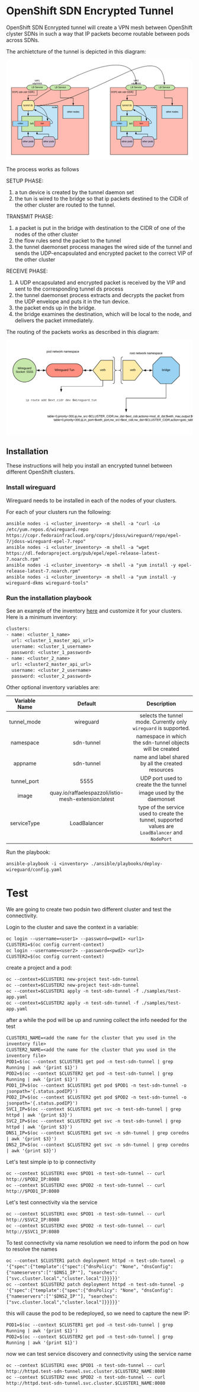 # OpenShift SDN Encrypted Tunnel

OpenShift SDN Ecnrypted tunnel will create a VPN mesh between OpenShift clyster SDNs in such a way that IP packets become routable between pods across SDNs.

The archietcture of the tunnel is depicted in this diagram:

![vpn mesh](./media/VPNMesh.png)

The process works as follows

SETUP PHASE:

1. a tun device is created by the tunnel daemon set 
2. the tun is wired to the bridge so that ip packets destined to the CIDR of the other cluster are routed to the tunnel. 

TRANSMIT PHASE:

1. a packet is put in the bridge with destination to the CIDR of one of the nodes of the other cluster
2. the flow rules send the packet to the tunnel
3. the tunnel daemonset process manages the wired side of the tunnel and sends the UDP-encapsulated and encrypted packet to the correct VIP of the other cluster

RECEIVE PHASE:
 
1. A UDP encapsulated and encrypted packet is received by the VIP and sent to the corresponding tunnel ds process 
2. the tunnel daemonset process extracts and decrypts the packet from the UDP envelope and puts it in the tun device. 
3. the packet ends up in the bridge. 
4. the bridge examines the destination, which will be local to the node, and delivers the packet immediately. 


The routing of the packets works as described in this diagram:

![routing](./media/routing.png)

## Installation

These instructions will help you install an encrypted tunnel between different OpenShift clusters.

### Install wireguard

Wireguard needs to be installed in each of the nodes of your clusters.

For each of your clusters run the following:

```
ansible nodes -i <cluster_inventory> -m shell -a "curl -Lo /etc/yum.repos.d/wireguard.repo https://copr.fedorainfracloud.org/coprs/jdoss/wireguard/repo/epel-7/jdoss-wireguard-epel-7.repo"
ansible nodes -i <cluster_inventory> -m shell -a "wget https://dl.fedoraproject.org/pub/epel/epel-release-latest-7.noarch.rpm"
ansible nodes -i <cluster_inventory> -m shell -a "yum install -y epel-release-latest-7.noarch.rpm"
ansible nodes -i <cluster_inventory> -m shell -a "yum install -y wireguard-dkms wireguard-tools"

```

### Run the installation playbook

See an example of the inventory [here](./ansible/inventory) and customize it for your clusters.
Here is a minimum inventory:
```
clusters:
- name: <cluster_1_name>
  url: <cluster_1_master_api_url>
  username: <cluster_1_username>
  password: <cluster_1_password>  
- name: <cluster_2_name>
  url: <cluster2_master_api_url>
  username: <cluster_2_username>
  password: <cluster_2_password> 
```
Other optional inventory variables are:

| Variable Name  | Default  | Description  |
|:-:|:-:|:-:|
| tunnel_mode  | wireguard  | selects the tunnel mode. Currently only `wireguard` is supported.  |
| namespace  | sdn-tunnel  | namespace in which the sdn-tunnel objects will be created  |
| appname  | sdn-tunnel  | name and label shared by all the created resources  |
| tunnel_port  | 5555  | UDP port used to create the the tunnel  |
| image  | quay.io/raffaelespazzoli/istio-mesh-extension:latest  | image used by the daemonset  |
| serviceType | LoadBalancer | type of the service used to create the tunnel, supported values are `LoadBalancer` and `NodePort` |


Run the playbook:
```
ansible-playbook -i <inventory> ./ansible/playbooks/deploy-wireguard/config.yaml
```

# Test

We are going to create two podsin two different cluster and test the connectivity.

Login to the cluster and save the context in a variable:
```
oc login --username=<user1> --password=<pwd1> <url1>
CLUSTER1=$(oc config current-context)
oc login --username=<user2> --password=<pwd2> <url2>
CLUSTER2=$(oc config current-context)
```

create a project and a pod:
```
oc --context=$CLUSTER1 new-project test-sdn-tunnel
oc --context=$CLUSTER2 new-project test-sdn-tunnel
oc --context=$CLUSTER1 apply -n test-sdn-tunnel -f ./samples/test-app.yaml
oc --context=$CLUSTER2 apply -n test-sdn-tunnel -f ./samples/test-app.yaml
```
after a while the pod will be up and running
collect the info needed for the test
```
CLUSTER1_NAME=<add the name for the cluster that you used in the inventory file>
CLUSTER2_NAME=<add the name for the cluster that you used in the inventory file>
POD1=$(oc --context $CLUSTER1 get pod -n test-sdn-tunnel | grep Running | awk '{print $1}')
POD2=$(oc --context $CLUSTER2 get pod -n test-sdn-tunnel | grep Running | awk '{print $1}')
POD1_IP=$(oc --context $CLUSTER1 get pod $POD1 -n test-sdn-tunnel -o jsonpath='{.status.podIP}')
POD2_IP=$(oc --context $CLUSTER2 get pod $POD2 -n test-sdn-tunnel -o jsonpath='{.status.podIP}')
SVC1_IP=$(oc --context $CLUSTER1 get svc -n test-sdn-tunnel | grep httpd | awk '{print $3}')
SVC2_IP=$(oc --context $CLUSTER2 get svc -n test-sdn-tunnel | grep httpd | awk '{print $3}')
DNS1_IP=$(oc --context $CLUSTER1 get svc -n sdn-tunnel | grep coredns | awk '{print $3}')
DNS2_IP=$(oc --context $CLUSTER2 get svc -n sdn-tunnel | grep coredns | awk '{print $3}')
```
Let's test simple ip to ip connectivity
```
oc --context $CLUSTER1 exec $POD1 -n test-sdn-tunnel -- curl http://$POD2_IP:8080
oc --context $CLUSTER2 exec $POD2 -n test-sdn-tunnel -- curl http://$POD1_IP:8080
```

Let's test connectivity via the service
```
oc --context $CLUSTER1 exec $POD1 -n test-sdn-tunnel -- curl http://$SVC2_IP:8080
oc --context $CLUSTER2 exec $POD2 -n test-sdn-tunnel -- curl http://$SVC1_IP:8080
```
To test connectivity via name resolution we need to inform the pod on how to resolve the names
```
oc --context $CLUSTER1 patch deployment httpd -n test-sdn-tunnel -p '{"spec":{"template":{"spec":{"dnsPolicy": "None", "dnsConfig":{"nameservers":["'$DNS1_IP'"], "searches":["svc.cluster.local","cluster.local"]}}}}}'
oc --context $CLUSTER2 patch deployment httpd -n test-sdn-tunnel -p '{"spec":{"template":{"spec":{"dnsPolicy": "None", "dnsConfig":{"nameservers":["'$DNS2_IP'"], "searches":["svc.cluster.local","cluster.local"]}}}}}'
```
this will cause the pod to be redeployed, so we need to capture the new IP:
```
POD1=$(oc --context $CLUSTER1 get pod -n test-sdn-tunnel | grep Running | awk '{print $1}')
POD2=$(oc --context $CLUSTER2 get pod -n test-sdn-tunnel | grep Running | awk '{print $1}')
```
now we can test service discovery and connectivity using the service name
```
oc --context $CLUSTER1 exec $POD1 -n test-sdn-tunnel -- curl http://httpd.test-sdn-tunnel.svc.cluster.$CLUSTER2_NAME:8080
oc --context $CLUSTER2 exec $POD2 -n test-sdn-tunnel -- curl http://httpd.test-sdn-tunnel.svc.cluster.$CLUSTER1_NAME:8080
```
